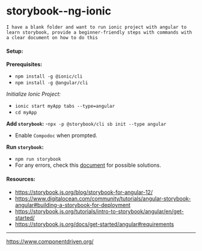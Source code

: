 # storybook--ng-ionic

```
I have a blank folder and want to run ionic project with angular to learn storybook, provide a beginner-friendly steps with commands with a clear document on how to do this
```

#### Setup:

**Prerequisites:**
- `npm install -g @ionic/cli`
- `npm install -g @angular/cli`

**Initialize Ionic Project*:*
- `ionic start myApp tabs --type=angular`
- `cd myApp`

**Add `storybook`:**
-`npx -p @storybook/cli sb init --type angular`
- Enable `Compodoc` when prompted.

**Run `storybook`:**
- `npm run storybook`
- For any errors, check this [document](./guides/error-handling.md) for possible solutions.


#### Resources:
- https://storybook.js.org/blog/storybook-for-angular-12/
- https://www.digitalocean.com/community/tutorials/angular-storybook-angular#building-a-storybook-for-deployment
- https://storybook.js.org/tutorials/intro-to-storybook/angular/en/get-started/
- https://storybook.js.org/docs/get-started/angular#requirements

---

https://www.componentdriven.org/
